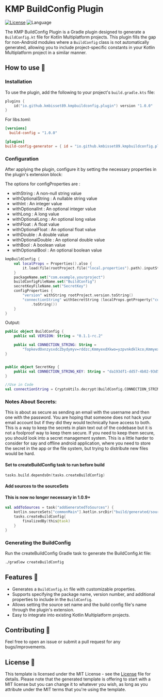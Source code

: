 # KMP BuildConfig Plugin

[![License](https://img.shields.io/github/license/cortinico/kotlin-android-template.svg)](LICENSE) ![Language](https://img.shields.io/github/languages/top/cortinico/kotlin-android-template?color=blue&logo=kotlin)

The KMP BuildConfig Plugin is a Gradle plugin designed to generate a `BuildConfig.kt` file for Kotlin Multiplatform projects. This plugin fills the gap for non-Android modules where a `BuildConfig` class is not automatically generated, allowing you to include project-specific constants in your Kotlin Multiplatform project in a similar manner.

## How to use 👣

### Installation

To use the plugin, add the following to your project's `build.gradle.kts` file:

```kotlin
plugins {
    id("io.github.kmbisset89.kmpbuildconfig.plugin") version "1.0.0"
}
```

For libs.toml:

```toml
[versions]
  build-config = "1.0.0"

[plugins]
build-config-generator = { id = "io.github.kmbisset89.kmpbuildconfig.plugin", version.ref = "build-config" }
```

### Configuration

After applying the plugin, configure it by setting the necessary properties in the plugin's extension block:

The options for configProperties are :
- withString : A non-null string value
- withOptionalString : A nullable string value
- withInt : An integer value
- withOptionalInt : An optional integer value
- withLong : A long value
- withOptionalLong : An optional long value
- withFloat : A float value
- withOptionalFloat : An optional float value
- withDouble : A double value
- withOptionalDouble : An optional double value
- withBool : A boolean value
- withOptionalBool : An optional boolean value

```kotlin
kmpBuildConfig {
    val localProps = Properties().also {
        it.load(file(rootProject.file("local.properties").path).inputStream())
    }
    packageName.set("com.example.yourproject")
    buildConfigFileName.set("BuildConfig")
    secretKeyFileName.set("SecretKey")
    configProperties {
        "version" withString rootProject.version.toString()
        "connectionString" withSecretString (localProps.getProperty("connectionString") guardedBy UUID.randomUUID()
            .toString())
    }
}
```

Output:

```kotlin
public object BuildConfig {
    public val VERSION: String = "0.1.1-rc.2"

    public val CONNECTION_STRING: String =
        "TopkevdOxnzysxdcZbydymyv=rddzc;KmmyexdXkwo=yzpvnkdklkco;KmmyexdUoi=kSW+a76Ojj5nVJKEEdwrKAP7FCrI/C6NSaQBpBKpRWHzwi1z2jiE1L3mXAD9xNrXdtJ21Jzxd8Ze+KCddNSXUA==;OxnzysxdCeppsh=mybo.ecqyfmvyenkzs.xod"
}


public object SecretKey {
    public val CONNECTION_STRING_KEY: String = "da193df1-dd57-4b02-93d5-245d72ebdsads"
}

//Use in Code
val connectionString = CryptoUtils.decrypt(BuildConfig.CONNECTION_STRING, SecretKey.CONNECTION_STRING_KEY)

```

### Notes About Secrets:
This is about as secure as sending an email with the username and then one with the password. You are hoping that someone does not hack your email account but if they did they would technically have access to both. This is a way to keep the secrets in plain text out of the codebase but it is not a foolproof way to keep them secure. If you need to keep them secure, you should look into a secret management system. This is a little harder to consider for say and offline android application, where you need to store the secret in the app or the file system, but trying to distribute new files would be hard.


#### Set to createBuildConfig task to run before build

```kotlin
tasks.build.dependsOn(tasks.createBuildConfig)
```

#### Add sources to the sourceSets
#### This is now no longer necessary in 1.0.9+

```kotlin
val addToSources = task("addGeneratedToSources") {
    kotlin.sourceSets["commonMain"].kotlin.srcDir("build/generated/source/buildConfig")
    tasks.createBuildConfig{
        finalizedBy(this@task)
    }
}
```



### Generating the BuildConfig

Run the createBuildConfig Gradle task to generate the BuildConfig.kt file:


```bash
./gradlew createBuildConfig
```


## Features 🎨

- Generates a `BuildConfig.kt` file with customizable properties.
- Supports specifying the package name, version number, and additional properties to include in the `BuildConfig`.
- Allows setting the source set name and the build config file's name through the plugin's extension.
- Easy to integrate into existing Kotlin Multiplatform projects.

## Contributing 🤝

Feel free to open an issue or submit a pull request for any bugs/improvements.

## License 📄

This template is licensed under the MIT License - see the [License](License) file for details.
Please note that the generated template is offering to start with a MIT license but you can change it to whatever you
wish, as long as you attribute under the MIT terms that you're using the template.
